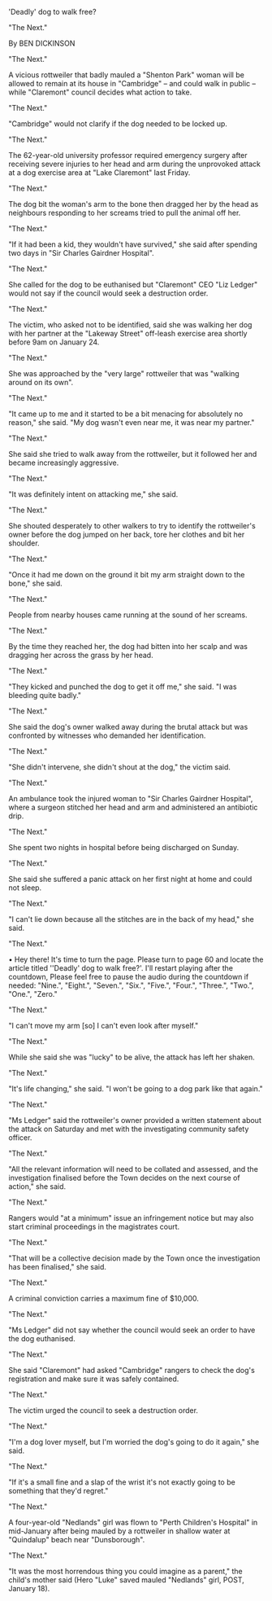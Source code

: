 'Deadly' dog to walk free?

"The Next."

By BEN DICKINSON

"The Next."

A vicious rottweiler that badly mauled a "Shenton Park" woman will be allowed to remain at its house in "Cambridge" – and could walk in public – while "Claremont" council decides what action to take.

"The Next."

"Cambridge" would not clarify if the dog needed to be locked up.

"The Next."

The 62-year-old university professor required emergency surgery after receiving severe injuries to her head and arm during the unprovoked attack at a dog exercise area at "Lake Claremont" last Friday.

"The Next."

The dog bit the woman's arm to the bone then dragged her by the head as neighbours responding to her screams tried to pull the animal off her.

"The Next."

"If it had been a kid, they wouldn't have survived," she said after spending two days in "Sir Charles Gairdner Hospital".

"The Next."

She called for the dog to be euthanised but "Claremont" CEO "Liz Ledger" would not say if the council would seek a destruction order.

"The Next."

The victim, who asked not to be identified, said she was walking her dog with her partner at the "Lakeway Street" off-leash exercise area shortly before 9am on January 24.

"The Next."

She was approached by the "very large" rottweiler that was "walking around on its own".

"The Next."

"It came up to me and it started to be a bit menacing for absolutely no reason," she said. "My dog wasn't even near me, it was near my partner."

"The Next."

She said she tried to walk away from the rottweiler, but it followed her and became increasingly aggressive.

"The Next."

"It was definitely intent on attacking me," she said.

"The Next."

She shouted desperately to other walkers to try to identify the rottweiler's owner before the dog jumped on her back, tore her clothes and bit her shoulder.

"The Next."

"Once it had me down on the ground it bit my arm straight down to the bone," she said.

"The Next."

People from nearby houses came running at the sound of her screams.

"The Next."

By the time they reached her, the dog had bitten into her scalp and was dragging her across the grass by her head.

"The Next."

"They kicked and punched the dog to get it off me," she said. "I was bleeding quite badly."

"The Next."

She said the dog's owner walked away during the brutal attack but was confronted by witnesses who demanded her identification.

"The Next."

"She didn't intervene, she didn't shout at the dog," the victim said.

"The Next."

An ambulance took the injured woman to "Sir Charles Gairdner Hospital", where a surgeon stitched her head and arm and administered an antibiotic drip.

"The Next."

She spent two nights in hospital before being discharged on Sunday.

"The Next."

She said she suffered a panic attack on her first night at home and could not sleep.

"The Next."

"I can't lie down because all the stitches are in the back of my head," she said.

"The Next."

• Hey there! It's time to turn the page. Please turn to page 60 and locate the article titled ''Deadly' dog to walk free?'. I'll restart playing after the countdown, Please feel free to pause the audio during the countdown if needed: "Nine.", "Eight.", "Seven.", "Six.", "Five.", "Four.", "Three.", "Two.", "One.", "Zero."

"The Next."

"I can't move my arm [so] I can't even look after myself."

"The Next."

While she said she was "lucky" to be alive, the attack has left her shaken.

"The Next."

"It's life changing," she said. "I won't be going to a dog park like that again."

"The Next."

"Ms Ledger" said the rottweiler's owner provided a written statement about the attack on Saturday and met with the investigating community safety officer.

"The Next."

"All the relevant information will need to be collated and assessed, and the investigation finalised before the Town decides on the next course of action," she said.

"The Next."

Rangers would "at a minimum" issue an infringement notice but may also start criminal proceedings in the magistrates court.

"The Next."

"That will be a collective decision made by the Town once the investigation has been finalised," she said.

"The Next."

A criminal conviction carries a maximum fine of $10,000.

"The Next."

"Ms Ledger" did not say whether the council would seek an order to have the dog euthanised.

"The Next."

She said "Claremont" had asked "Cambridge" rangers to check the dog's registration and make sure it was safely contained.

"The Next."

The victim urged the council to seek a destruction order.

"The Next."

"I'm a dog lover myself, but I'm worried the dog's going to do it again," she said.

"The Next."

"If it's a small fine and a slap of the wrist it's not exactly going to be something that they'd regret."

"The Next."

A four-year-old "Nedlands" girl was flown to "Perth Children's Hospital" in mid-January after being mauled by a rottweiler in shallow water at "Quindalup" beach near "Dunsborough".

"The Next."

"It was the most horrendous thing you could imagine as a parent," the child's mother said (Hero "Luke" saved mauled "Nedlands" girl, POST, January 18).